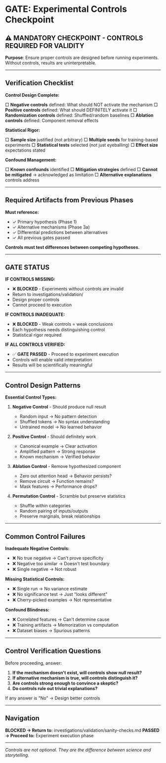 # GATE: Experimental Controls Checkpoint

## ⚠️ MANDATORY CHECKPOINT - CONTROLS REQUIRED FOR VALIDITY

**Purpose**: Ensure proper controls are designed before running experiments. Without controls, results are uninterpretable.

---

## Verification Checklist

**Control Design Complete:**

□ **Negative controls** defined: What should NOT activate the mechanism
□ **Positive controls** defined: What should DEFINITELY activate it
□ **Randomization controls** defined: Shuffled/random baselines
□ **Ablation controls** defined: Component removal effects

**Statistical Rigor:**

□ **Sample size** justified (not arbitrary)
□ **Multiple seeds** for training-based experiments
□ **Statistical tests** selected (not just eyeballing)
□ **Effect size** expectations stated

**Confound Management:**

□ **Known confounds** identified
□ **Mitigation strategies** defined
□ **Cannot be mitigated** → acknowledged as limitation
□ **Alternative explanations** controls address

---

## Required Artifacts from Previous Phases

**Must reference:**
- ✓ Primary hypothesis (Phase 1)
- ✓ Alternative mechanisms (Phase 3a)
- ✓ Differential predictions between alternatives
- ✓ All previous gates passed

**Controls must test differences between competing hypotheses.**

---

## GATE STATUS

**IF CONTROLS MISSING:**
- ❌ **BLOCKED** - Experiments without controls are invalid
- Return to investigations/validation/
- Design proper controls
- Cannot proceed to execution

**IF CONTROLS INADEQUATE:**
- ❌ **BLOCKED** - Weak controls = weak conclusions
- Each hypothesis needs distinguishing control
- Statistical rigor required

**IF ALL CONTROLS VERIFIED:**
- ✅ **GATE PASSED** - Proceed to experiment execution
- Controls will enable valid interpretation
- Results will be scientifically meaningful

---

## Control Design Patterns

**Essential Control Types:**

1. **Negative Control** - Should produce null result
   - Random input → No pattern detection
   - Shuffled tokens → No syntax understanding
   - Untrained model → No learned behavior

2. **Positive Control** - Should definitely work
   - Canonical example → Clear activation
   - Amplified pattern → Strong response
   - Known mechanism → Verified behavior

3. **Ablation Control** - Remove hypothesized component
   - Zero out attention head → Behavior persists?
   - Remove circuit → Function remains?
   - Mask features → Performance drops?

4. **Permutation Control** - Scramble but preserve statistics
   - Shuffle within categories
   - Random pairing of inputs/outputs
   - Preserve marginals, break relationships

---

## Common Control Failures

**Inadequate Negative Controls:**
- ❌ No true negative → Can't prove specificity
- ❌ Negative too similar → Doesn't test boundary
- ❌ Single negative → Not robust

**Missing Statistical Controls:**
- ❌ Single run → No variance estimate
- ❌ No significance test → Just "looks different"
- ❌ Cherry-picked examples → Not representative

**Confound Blindness:**
- ❌ Correlated features → Can't determine cause
- ❌ Training artifacts → Memorization vs computation
- ❌ Dataset biases → Spurious patterns

---

## Control Verification Questions

Before proceeding, answer:

1. **If the mechanism doesn't exist, will controls show null result?**
2. **If alternative mechanism is true, will controls distinguish it?**
3. **Are controls strong enough to convince a skeptic?**
4. **Do controls rule out trivial explanations?**

If any answer is "No" → Design better controls

---

## Navigation

**BLOCKED → Return to:** investigations/validation/sanity-checks.md
**PASSED → Proceed to:** Experiment execution phase

---

*Controls are not optional. They are the difference between science and storytelling.*